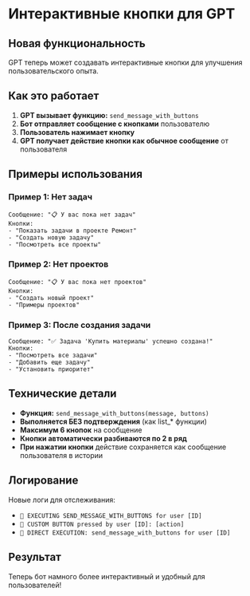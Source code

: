 # Интерактивные кнопки для GPT

## Новая функциональность

GPT теперь может создавать интерактивные кнопки для улучшения пользовательского опыта.

## Как это работает

1. **GPT вызывает функцию:** `send_message_with_buttons`
2. **Бот отправляет сообщение с кнопками** пользователю
3. **Пользователь нажимает кнопку**
4. **GPT получает действие кнопки как обычное сообщение** от пользователя

## Примеры использования

### Пример 1: Нет задач
```
Сообщение: "📋 У вас пока нет задач"
Кнопки: 
- "Показать задачи в проекте Ремонт"
- "Создать новую задачу"
- "Посмотреть все проекты"
```

### Пример 2: Нет проектов  
```
Сообщение: "📋 У вас пока нет проектов"
Кнопки:
- "Создать новый проект"
- "Примеры проектов"
```

### Пример 3: После создания задачи
```
Сообщение: "✅ Задача 'Купить материалы' успешно создана!"
Кнопки:
- "Посмотреть все задачи"
- "Добавить еще задачу"
- "Установить приоритет"
```

## Технические детали

- **Функция:** `send_message_with_buttons(message, buttons)`
- **Выполняется БЕЗ подтверждения** (как list_* функции)
- **Максимум 6 кнопок** на сообщение
- **Кнопки автоматически разбиваются по 2 в ряд**
- **При нажатии кнопки** действие сохраняется как сообщение пользователя в истории

## Логирование

Новые логи для отслеживания:
- `📨 EXECUTING SEND_MESSAGE_WITH_BUTTONS for user [ID]`
- `🔘 CUSTOM BUTTON pressed by user [ID]: [action]`
- `🔄 DIRECT EXECUTION: send_message_with_buttons for user [ID]`

## Результат

Теперь бот намного более интерактивный и удобный для пользователей! 